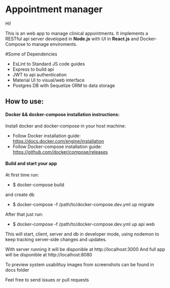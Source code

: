 # Appointment manager

Hi! 

This is an web app to manage clinical appointments.
It implements a RESTful api server developed in **Node.js** with UI in **React.js** and Docker-Compose to manage enviroments.

#Some of Dependencies
* EsLint to Standard JS code guides
* Express to build api
* JWT to api authentication
* Material UI to visual/web interface
* Postgres DB with Sequelize ORM to data storage

## How to use:

#### Docker && docker-compose installation instructions:

Install docker and docker-compose in your host machine:
* Follow Docker installation guide: https://docs.docker.com/engine/installation
* Follow Docker-compose installation guide: https://github.com/docker/compose/releases


#### Build and start your app

At first time run:
* $ docker-compose build

and create db

* $ docker-compose -f /path/to/docker-compose.dev.yml up migrate  

After that just run:
* $ docker-compose -f /path/to/docker-compose.dev.yml up api web   

This will start, client, server and db in developer mode, using nodemon to keep tracking server-side changes and updates.

With server running it will be disponible at http://localhost:3000
And full app will be disponible at http://localhost:8080

To preview system usabilituy images from screenshots can be found in docs folder

Feel free to send issues or pull requests 
